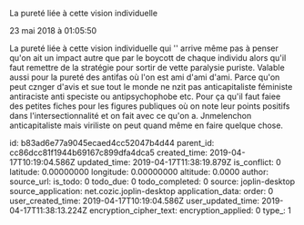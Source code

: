 La pureté liée à cette vision individuelle 

23 mai 2018 à 01:05:50

La pureté liée à cette vision individuelle qui \'\' arrive même pas à
penser qu\'on ait un impact autre que par le boycott de chaque individu
alors qu\'il faut remettre de la stratégie pour sortir de vette
paralysie puriste. Valable aussi pour la pureté des antifas où l\'on est
ami d\'ami d\'ami. Parce qu\'on peut cznger d\'avis et sue tout le monde
ne nzit pas anticapitaliste féministe antiraciste anti speciste ou
antipsychophobe etc. Pour ça qu\'il faut faiee des petites fiches pour
les figures publiques où on note leur points positifs dans
l\'intersectionnalité et on fait avec ce qu\'on a. Jnmelenchon
anticapitaliste mais viriliste on peut quand même en faire quelque
chose.


id: b83ad6e77a9045ecaed4cc52047b4d44
parent_id: cc86dcc81f1944b69167c899dfa4dca5
created_time: 2019-04-17T10:19:04.586Z
updated_time: 2019-04-17T11:38:19.879Z
is_conflict: 0
latitude: 0.00000000
longitude: 0.00000000
altitude: 0.0000
author: 
source_url: 
is_todo: 0
todo_due: 0
todo_completed: 0
source: joplin-desktop
source_application: net.cozic.joplin-desktop
application_data: 
order: 0
user_created_time: 2019-04-17T10:19:04.586Z
user_updated_time: 2019-04-17T11:38:13.224Z
encryption_cipher_text: 
encryption_applied: 0
type_: 1